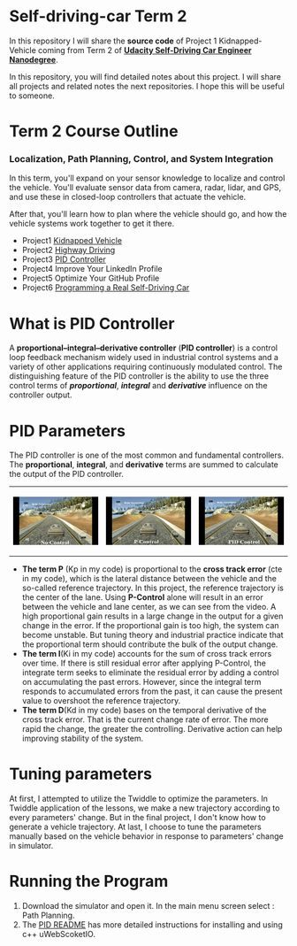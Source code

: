 # Self-driving-car Term 2

In this repository I will share the **source code** of Project 1 Kidnapped-Vehicle coming from Term 2 of [**Udacity Self-Driving Car Engineer Nanodegree**](<https://www.udacity.com/course/self-driving-car-engineer-nanodegree--nd013>). 

In this  repository, you will find detailed notes about this project. I will share all projects and related notes the next repositories. I hope this will be useful to someone. 

# Term 2 Course Outline
### Localization, Path Planning, Control, and System Integration

In this term, you'll expand on your sensor knowledge to localize and control the vehicle. You'll evaluate sensor data from camera, radar, lidar, and GPS, and use these in closed-loop controllers that actuate the vehicle.

After that, you'll learn how to plan where the vehicle should go, and how the vehicle systems work together to get it there.

- Project1  [Kidnapped Vehicle](https://github.com/lilyhappily/Udacity-Project1-CarND-Kidnapped-Vehicle-and-notes)
- Project2   [Highway Driving](https://github.com/lilyhappily/Udacity-Project2-CarND-Highway-Driving-and-notes)
- Project3   [PID Controller](https://github.com/lilyhappily/Udacity-Project3-CarND-PID-Control-and-notes)
- Project4   Improve Your LinkedIn Profile
- Project5   Optimize Your GitHub Profile
- Project6   [Programming a Real Self-Driving Car](https://github.com/lilyhappily/Udacity-Project6-CarND-Capstone)

# What is PID Controller

A **proportional–integral–derivative controller** (**PID controller**) is a control loop feedback mechanism widely used in industrial control systems and a variety of other applications requiring continuously modulated control. The distinguishing feature of the PID controller is the ability to use the three control terms of ***proportional***, ***integral*** and ***derivative*** influence on the controller output.

[1]: https://en.wikipedia.org/wiki/PID_controller

# PID Parameters

The PID controller is one of the most common and fundamental controllers. The **proportional**, **integral**, and **derivative** terms are summed to calculate the output of the PID controller.

<table style="width:100%">
  <tr>
    <th>
      <p align="center">
       <img src="./gif/No Control1.gif" alt="Overview" width="100%">
      </p>
    </th>
    <th>
      <p align="center">
       <img src="./gif/P Control1.gif" alt="Overview" width="100%">
      </p>
    </th>
    <th>
      <p align="center">
       <img src="./gif/PID Control1.gif" alt="Overview" width="100%">
      </p>
    </th>
  </tr>
  </table>

- **The term P** (Kp in my code) is proportional to the **cross track error** (cte in my code), which is the lateral distance between the vehicle and the so-called reference trajectory. In this project, the reference trajectory is the center of the lane. Using **P-Control** alone will result in an error between the vehicle and lane center, as we can see from the video. A high proportional gain results in a large change in the output for a given change in the error. If the proportional gain is too high, the system can become unstable. But tuning theory and industrial practice indicate that the proportional term should contribute the bulk of the output change.
- **The term I**(Ki in my code) accounts for the sum of  cross track errors over time. If there is still residual error after applying P-Control, the integrate term seeks to eliminate the residual error by adding a control on accumulating the past errors. However, since the integral term responds to accumulated errors from the past, it can cause the present value to overshoot the reference trajectory.
- **The term D**(Kd in my code) bases on the temporal derivative of the cross track error. That is the current change rate of error. The more rapid the change, the greater the controlling. Derivative action can help improving stability of the system.

# Tuning parameters

At first, I attempted to utilize the Twiddle to optimize the parameters.  In Twiddle application of the lessons, we make a new trajectory according to every parameters' change. But in the final project,  I don't know how to generate a vehicle trajectory. At last,  I choose to tune the parameters manually based on the vehicle behavior in response to parameters' change  in simulator. 

# Running the Program

1. Download the simulator and open it. In the main menu screen select : Path Planning.
2. The [PID README](https://github.com/lilyhappily/Udacity-Project3-CarND-PID-Control-and-notes/blob/master/CarND-PID-Control-Project/README.md)  has more detailed instructions for installing and using c++ uWebScoketIO.

